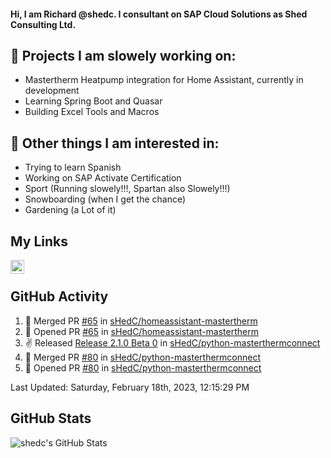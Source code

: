 #### Hi, I am Richard @shedc. I consultant on SAP Cloud Solutions as Shed Consulting Ltd.

## 👋 Projects I am slowely working on:
- Mastertherm Heatpump integration for Home Assistant, currently in development
- Learning Spring Boot and Quasar
- Building Excel Tools and Macros

## 👀 Other things I am interested in:
- Trying to learn Spanish
- Working on SAP Activate Certification
- Sport (Running slowely!!!, Spartan also Slowely!!!)
- Snowboarding (when I get the chance)
- Gardening (a Lot of it)

## My Links
[<img align="left" alt="shedc | LinkedIn" width="22px" src="https://cdn.jsdelivr.net/npm/simple-icons@v3/icons/linkedin.svg" />][linkedin]

<br/>

## GitHub Activity
<!--RECENT_ACTIVITY:start-->
1. 🎉 Merged PR [#65](https://github.com/sHedC/homeassistant-mastertherm/pull/65) in [sHedC/homeassistant-mastertherm](https://github.com/sHedC/homeassistant-mastertherm)
2. 💪 Opened PR [#65](https://github.com/sHedC/homeassistant-mastertherm/pull/65) in [sHedC/homeassistant-mastertherm](https://github.com/sHedC/homeassistant-mastertherm)
3. ✌️ Released [Release 2.1.0 Beta 0](https://github.com/sHedC/python-masterthermconnect/releases/tag/2.1.0-b0) in [sHedC/python-masterthermconnect](https://github.com/sHedC/python-masterthermconnect)
4. 🎉 Merged PR [#80](https://github.com/sHedC/python-masterthermconnect/pull/80) in [sHedC/python-masterthermconnect](https://github.com/sHedC/python-masterthermconnect)
5. 💪 Opened PR [#80](https://github.com/sHedC/python-masterthermconnect/pull/80) in [sHedC/python-masterthermconnect](https://github.com/sHedC/python-masterthermconnect)
<!--RECENT_ACTIVITY:end-->
<!--RECENT_ACTIVITY:last_update-->
Last Updated: Saturday, February 18th, 2023, 12:15:29 PM
<!--RECENT_ACTIVITY:last_update_end-->

## GitHub Stats
<img align="left" alt="shedc's GitHub Stats" src="https://github-readme-stats.vercel.app/api?username=shedc&show_icons=true&hide_title=true" />

[linkedin]: https://www.linkedin.com/in/richard-holmes-3314251/
